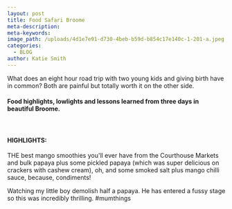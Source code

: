```yaml
---
layout: post
title: Food Safari Broome
meta-description:
meta-keywords:
image_path: /uploads/4d1e7e91-d730-4beb-b59d-b854c17e140c-1-201-a.jpeg
categories:
  - BLOG
author: Katie Smith
---
```

What does an eight hour road trip with two young kids and giving birth have in common? Both are painful but totally worth it on the other side.

#### Food highlights, lowlights and lessons learned from three days in beautiful Broome.

&nbsp;

#### HIGHLIGHTS:

THE best mango smoothies you'll ever have from the Courthouse Markets and bulk papaya plus some pickled papaya (which was super delicious on crackers with cashew cream), oh, and some smoked salt plus mango chilli sauce, because, condiments\!

Watching my little boy demolish half a papaya. He has entered a fussy stage so this was incredibly thrilling. \#mumthings
